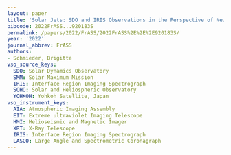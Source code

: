 ```yaml
---
layout: paper
title: 'Solar Jets: SDO and IRIS Observations in the Perspective of New MHD Simulations'
bibcode: 2022FrASS...920183S
permalink: /papers/2022/FrASS/2022FrASS%2E%2E%2E920183S/
year: '2022'
journal_abbrev: FrASS
authors:
- Schmieder, Brigitte
vso_source_keys:
  SDO: Solar Dynamics Observatory
  SMM: Solar Maximum Mission
  IRIS: Interface Region Imaging Spectrograph
  SOHO: Solar and Heliospheric Observatory
  YOHKOH: Yohkoh Satellite, Japan
vso_instrument_keys:
  AIA: Atmospheric Imaging Assembly
  EIT: Extreme ultraviolet Imaging Telescope
  HMI: Helioseismic and Magnetic Imager
  XRT: X-Ray Telescope
  IRIS: Interface Region Imaging Spectrograph
  LASCO: Large Angle and Spectrometric Coronagraph
---
```

